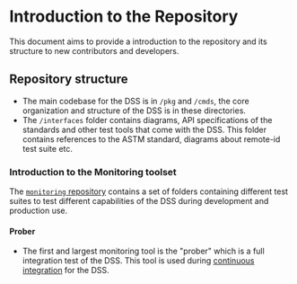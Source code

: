 # Introduction to the Repository

This document aims to provide a introduction to the repository and its structure to new contributors and developers.

## Repository structure

- The main codebase for the DSS is in `/pkg` and `/cmds`, the core organization and structure of the DSS is in these directories.
- The `/interfaces` folder contains diagrams, API specifications of the standards and other test tools that come with the DSS. This folder contains references to the ASTM standard, diagrams about remote-id test suite etc.

### Introduction to the Monitoring toolset

The [`monitoring` repository](https://github.com/interuss/monitoring) contains a set of folders containing different test suites to test different capabilities of the DSS during development and production use.

#### Prober

- The first and largest monitoring tool is the "prober" which is a full integration test of the DSS.  This tool is used during [continuous integration](.github/workflows/CI.md) for the DSS.
